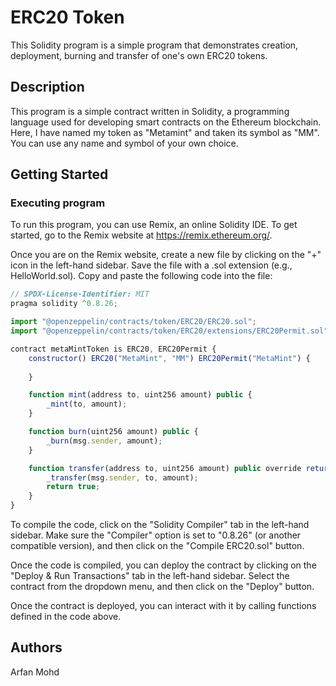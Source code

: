 # ERC20 Token

This Solidity program is a simple program that demonstrates creation, deployment, burning and transfer of one's own ERC20 tokens. 
## Description

This program is a simple contract written in Solidity, a programming language used for developing smart contracts on the Ethereum blockchain. Here, I have named my token as "Metamint" and taken its symbol as "MM". You can use any name and symbol of your own choice.

## Getting Started

### Executing program

To run this program, you can use Remix, an online Solidity IDE. To get started, go to the Remix website at https://remix.ethereum.org/.

Once you are on the Remix website, create a new file by clicking on the "+" icon in the left-hand sidebar. Save the file with a .sol extension (e.g., HelloWorld.sol). Copy and paste the following code into the file:

```javascript
// SPDX-License-Identifier: MIT 
pragma solidity ^0.8.26;

import "@openzeppelin/contracts/token/ERC20/ERC20.sol";
import "@openzeppelin/contracts/token/ERC20/extensions/ERC20Permit.sol";

contract metaMintToken is ERC20, ERC20Permit {
    constructor() ERC20("MetaMint", "MM") ERC20Permit("MetaMint") {
        
    }

    function mint(address to, uint256 amount) public {
        _mint(to, amount);
    }

    function burn(uint256 amount) public {
        _burn(msg.sender, amount);
    }

    function transfer(address to, uint256 amount) public override returns (bool) {
        _transfer(msg.sender, to, amount);
        return true;
    }
}

```

To compile the code, click on the "Solidity Compiler" tab in the left-hand sidebar. Make sure the "Compiler" option is set to "0.8.26" (or another compatible version), and then click on the "Compile ERC20.sol" button.

Once the code is compiled, you can deploy the contract by clicking on the "Deploy & Run Transactions" tab in the left-hand sidebar. Select the contract from the dropdown menu, and then click on the "Deploy" button.

Once the contract is deployed, you can interact with it by calling functions defined in the code above.
## Authors

Arfan Mohd
